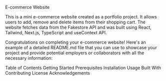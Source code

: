 E-commerce Website

This is a mini e-commerce website created as a portfolio project. It allows users to add, remove and delete items from their shopping cart. The website fetches data from the Fakestore API and was built using React, Tailwind, Next.js, TypeScript and useContext API.

Congratulations on completing your e-commerce website! Here's an example of a detailed README.md file that you can use to showcase your project and provide potential employers or collaborators with all the necessary information:

Table of Contents
Getting Started
Prerequisites
Installation
Usage
Built With
Contributing
License
Acknowledgements